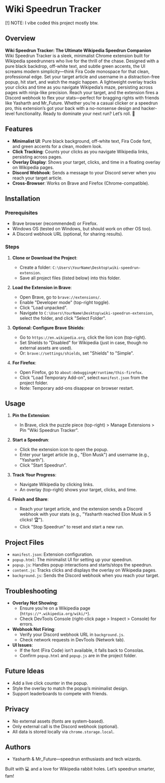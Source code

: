 # Wiki Speedrun Tracker

[!] NOTE: I vibe coded this project mostly btw.

## Overview

**Wiki Speedrun Tracker: The Ultimate Wikipedia Speedrun Companion**  
Wiki Speedrun Tracker is a sleek, minimalist Chrome extension built for Wikipedia speedrunners who live for the thrill of the chase. Designed with a pure black backdrop, off-white text, and subtle green accents, the UI screams modern simplicity—think Fira Code monospace for that clean, professional edge. Set your target article and username in a distraction-free popup, hit start, and watch the magic happen. A lightweight overlay tracks your clicks and time as you navigate Wikipedia’s maze, persisting across pages with ninja-like precision. Reach your target, and the extension fires a Discord webhook to flex your stats—perfect for bragging rights with friends like Yasharth and Mr_Future. Whether you’re a casual clicker or a speedrun pro, this extension’s got your back with a no-nonsense design and hacker-level functionality. Ready to dominate your next run? Let’s roll. 🚀

## Features

- **Minimalist UI**: Pure black background, off-white text, Fira Code font, and green accents for a clean, modern look.
- **Click Tracking**: Counts your clicks as you navigate Wikipedia links, persisting across pages.
- **Overlay Display**: Shows your target, clicks, and time in a floating overlay on Wikipedia pages.
- **Discord Webhook**: Sends a message to your Discord server when you reach your target article.
- **Cross-Browser**: Works on Brave and Firefox (Chrome-compatible).

## Installation

### Prerequisites
- Brave browser (recommended) or Firefox.
- Windows OS (tested on Windows, but should work on other OS too).
- A Discord webhook URL (optional, for sharing results).

### Steps
1. **Clone or Download the Project**:
   - Create a folder: `C:\Users\YourName\Desktop\wiki-speedrun-extension`.
   - Save all project files (listed below) into this folder.

2. **Load the Extension in Brave**:
   - Open Brave, go to `brave://extensions/`.
   - Enable "Developer mode" (top-right toggle).
   - Click "Load unpacked".
   - Navigate to `C:\Users\YourName\Desktop\wiki-speedrun-extension`, select the folder, and click "Select Folder".

3. **Optional: Configure Brave Shields**:
   - Go to `https://en.wikipedia.org`, click the lion icon (top-right).
   - Set Shields to "Disabled" for Wikipedia (just in case, though no external assets are used).
   - Or: `brave://settings/shields`, set "Shields" to "Simple".

4. **For Firefox**:
   - Open Firefox, go to `about:debugging#/runtime/this-firefox`.
   - Click "Load Temporary Add-on", select `manifest.json` from the project folder.
   - Note: Temporary add-ons disappear on browser restart.

## Usage

1. **Pin the Extension**:
   - In Brave, click the puzzle piece (top-right) > Manage Extensions > Pin "Wiki Speedrun Tracker".

2. **Start a Speedrun**:
   - Click the extension icon to open the popup.
   - Enter your target article (e.g., "Elon Musk") and username (e.g., "Yasharth").
   - Click "Start Speedrun".

3. **Track Your Progress**:
   - Navigate Wikipedia by clicking links.
   - An overlay (top-right) shows your target, clicks, and time.

4. **Finish and Share**:
   - Reach your target article, and the extension sends a Discord webhook with your stats (e.g., "Yasharth reached Elon Musk in 5 clicks! 🏆").
   - Click "Stop Speedrun" to reset and start a new run.

## Project Files

- `manifest.json`: Extension configuration.
- `popup.html`: The minimalist UI for setting up your speedrun.
- `popup.js`: Handles popup interactions and starts/stops the speedrun.
- `content.js`: Tracks clicks and displays the overlay on Wikipedia pages.
- `background.js`: Sends the Discord webhook when you reach your target.

## Troubleshooting

- **Overlay Not Showing**:
  - Ensure you’re on a Wikipedia page (`https://*.wikipedia.org/wiki/*`).
  - Check DevTools Console (right-click page > Inspect > Console) for errors.
- **Webhook Not Firing**:
  - Verify your Discord webhook URL in `background.js`.
  - Check network requests in DevTools (Network tab).
- **UI Issues**:
  - If the font (Fira Code) isn’t available, it falls back to Consolas.
  - Confirm `popup.html` and `popup.js` are in the project folder.

## Future Ideas

- Add a live click counter in the popup.
- Style the overlay to match the popup’s minimalist design.
- Support leaderboards to compete with friends.

## Privacy

- No external assets (fonts are system-based).
- Only external call is the Discord webhook (optional).
- All data is stored locally via `chrome.storage.local`.

## Authors

- Yasharth & Mr_Future—speedrun enthusiasts and tech wizards.

Built with 💻 and a love for Wikipedia rabbit holes. Let’s speedrun smarter, fam!
